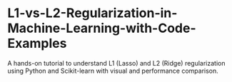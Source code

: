 # L1-vs-L2-Regularization-in-Machine-Learning-with-Code-Examples
A hands-on tutorial to understand L1 (Lasso) and L2 (Ridge) regularization using Python and Scikit-learn with visual and performance comparison.
